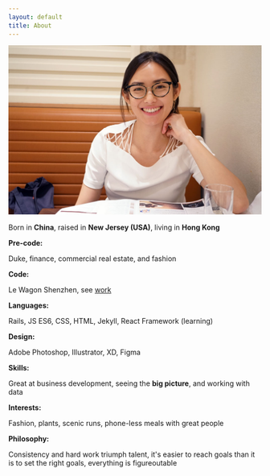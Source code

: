 ```yaml
---
layout: default
title: About
---
```


<div class="main-content">
  <div class="profile-picture">
    <img src = "assets/images/profile.jpg" class="profile-picture">
  </div>
  <p>Born in <b>China</b>, raised in <b>New Jersey (USA)</b>, living in <b>Hong Kong</b> </p>
    <strong>Pre-code: </strong>
    <p>Duke, finance, commercial real estate, and fashion</p>
    <strong>Code: </strong>
    <p>Le Wagon Shenzhen, see <a href="projects.html">work</a></p>
    <strong>Languages:</strong>
    <p>Rails, JS ES6, CSS, HTML, Jekyll, React Framework (learning)</p>
    <strong>Design:</strong>
    <p>Adobe Photoshop, Illustrator, XD, Figma</p>
    <strong>Skills:</strong>
    <p>Great at business development, seeing the <b>big picture</b>, and working with data</p>
    <strong>Interests:</strong>
    <p>Fashion, plants, scenic runs, phone-less meals with great people</p>
    <strong>Philosophy:</strong>
    <p>Consistency and hard work triumph talent, it's easier to reach goals than it is to set the right goals, everything is figureoutable </p>
  </div>
